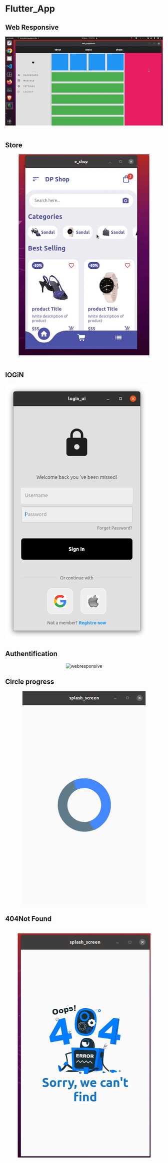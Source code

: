 # Flutter_App

## Web Responsive
<center>
<img src="web_responsive/responsive.gif" alt="webresponsive">
</center>
<br/>

## Store
<center>
<img src="e_shop/STORE.gif" alt="webresponsive" >
</center>
<br/>

## lOGiN


<img src="login_ui/LOGIN.png" alt="webresponsive">

<br/>

## Authentification 

<center>
<img src="authentication_ui/UI_AUTH.gif" alt="webresponsive">
</center>

## Circle progress
<center>
<img src="splash_screen/circleProg.gif" alt="circle" >
</center>

## 404Not Found
<br>
<center>
<img src="splash_screen/404.png" alt="404" >
</center>


